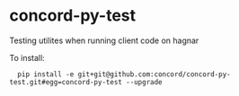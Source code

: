 # concord-py-test
Testing utilites when running client code on hagnar

To install:

```
  pip install -e git+git@github.com:concord/concord-py-test.git#egg=concord-py-test --upgrade
```
